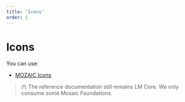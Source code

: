 ```yaml
---
title: 'Icons'
order: 1
---
```


# Icons

You can use:

* [MOZAIC Icons](http://mozaic.adeo.cloud/Foundations/Icons/catalog/)

> /!\ The reference documentation still remains LM Core. We only consume some Mosaic Foundations.
